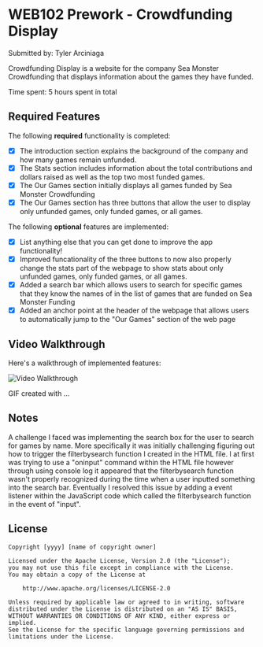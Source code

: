 # WEB102 Prework - Crowdfunding Display

Submitted by: Tyler Arciniaga

Crowdfunding Display is a website for the company Sea Monster Crowdfunding that displays information about the games they have funded.

Time spent: 5 hours spent in total

## Required Features

The following **required** functionality is completed:

* [x] The introduction section explains the background of the company and how many games remain unfunded.
* [x] The Stats section includes information about the total contributions and dollars raised as well as the top two most funded games.
* [x] The Our Games section initially displays all games funded by Sea Monster Crowdfunding
* [x] The Our Games section has three buttons that allow the user to display only unfunded games, only funded games, or all games.

The following **optional** features are implemented:

* [x] List anything else that you can get done to improve the app functionality!
* [x] Improved funcationality of the three buttons to now also properly change the stats part of the webpage to show stats about only unfunded games, only funded games, or all games.
* [x] Added a search bar which allows users to search for specific games that they know the names of in the list of games that are funded on Sea Monster Funding
* [x] Added an anchor point at the header of the webpage that allows users to automatically jump to the "Our Games" section of the web page

## Video Walkthrough

Here's a walkthrough of implemented features:

<img src='http://i.imgur.com/link/to/your/gif/file.gif' title='Video Walkthrough' width='' alt='Video Walkthrough' />

<!-- Replace this with whatever GIF tool you used! -->
GIF created with ...  
<!-- Recommended tools:
[Kap](https://getkap.co/) for macOS
[ScreenToGif](https://www.screentogif.com/) for Windows
[peek](https://github.com/phw/peek) for Linux. -->

## Notes

A challenge I faced was implementing the search box for the user to search for games by name. More specifically it was initially challenging figuring out how to trigger the filterbysearch function I created in the HTML file. I at first was trying to use a "oninput" command within the HTML file however through using console log it appeared that the filterbysearch function wasn't properly recognized during the time when a user inputted something into the search bar. Eventually I resolved this issue by adding a event listener within the JavaScript code which called the filterbysearch function in the event of "input".

## License

    Copyright [yyyy] [name of copyright owner]

    Licensed under the Apache License, Version 2.0 (the "License");
    you may not use this file except in compliance with the License.
    You may obtain a copy of the License at

        http://www.apache.org/licenses/LICENSE-2.0

    Unless required by applicable law or agreed to in writing, software
    distributed under the License is distributed on an "AS IS" BASIS,
    WITHOUT WARRANTIES OR CONDITIONS OF ANY KIND, either express or implied.
    See the License for the specific language governing permissions and
    limitations under the License.
